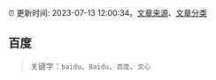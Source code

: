 :alarm_clock: 更新时间: 2023-07-13 12:00:34。[文章来源](/README.md)、[文章分类](/TAGS.md)

## 百度


> 关键字：`baidu`、`Baidu`、`百度`、`文心`



